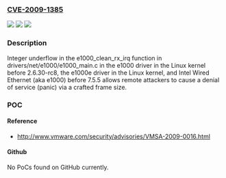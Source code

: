 ### [CVE-2009-1385](https://cve.mitre.org/cgi-bin/cvename.cgi?name=CVE-2009-1385)
![](https://img.shields.io/static/v1?label=Product&message=n%2Fa&color=blue)
![](https://img.shields.io/static/v1?label=Version&message=%3D%20n%2Fa%20&color=brighgreen)
![](https://img.shields.io/static/v1?label=Vulnerability&message=n%2Fa&color=brighgreen)

### Description

Integer underflow in the e1000_clean_rx_irq function in drivers/net/e1000/e1000_main.c in the e1000 driver in the Linux kernel before 2.6.30-rc8, the e1000e driver in the Linux kernel, and Intel Wired Ethernet (aka e1000) before 7.5.5 allows remote attackers to cause a denial of service (panic) via a crafted frame size.

### POC

#### Reference
- http://www.vmware.com/security/advisories/VMSA-2009-0016.html

#### Github
No PoCs found on GitHub currently.

